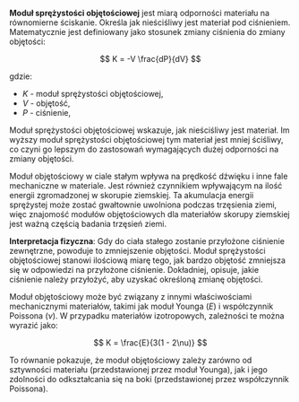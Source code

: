 **Moduł sprężystości objętościowej** jest miarą odporności materiału na równomierne ściskanie. 
Określa jak nieściśliwy jest materiał pod ciśnieniem. 
Matematycznie jest definiowany jako stosunek zmiany ciśnienia do zmiany objętości:

$$
K = -V \frac{dP}{dV}
$$

gdzie:
- $K$ - moduł sprężystości objętościowej,
- $V$ - objętość,
- $P$ - ciśnienie,

Moduł sprężystości objętościowej wskazuje, jak nieściśliwy jest materiał. Im wyższy moduł sprężystości objętościowej tym materiał jest mniej ściśliwy, co czyni go lepszym do zastosowań wymagających dużej odporności na zmiany objętości.

Moduł objętościowy w ciale stałym wpływa na prędkość dźwięku i inne fale mechaniczne w materiale. Jest również czynnikiem wpływającym na ilość energii zgromadzonej w skorupie ziemskiej. Ta akumulacja energii sprężystej może zostać gwałtownie uwolniona podczas trzęsienia ziemi, więc znajomość modułów objętościowych dla materiałów skorupy ziemskiej jest ważną częścią badania trzęsień ziemi. 

**Interpretacja fizyczna**: Gdy do ciała stałego zostanie przyłożone ciśnienie zewnętrzne, powoduje to zmniejszenie objętości. Moduł sprężystości objętościowej stanowi ilościową miarę tego, jak bardzo objętość zmniejsza się w odpowiedzi na przyłożone ciśnienie. Dokładniej, opisuje, jakie ciśnienie należy przyłożyć, aby uzyskać określoną zmianę objętości.

Moduł objętościowy może być związany z innymi właściwościami mechanicznymi materiałów, takimi jak moduł Younga ($E$) i współczynnik Poissona ($\nu$). W przypadku materiałów izotropowych, zależności te można wyrazić jako:

$$
K = \frac{E}{3(1 - 2\nu)}
$$

To równanie pokazuje, że moduł objętościowy zależy zarówno od sztywności materiału (przedstawionej przez moduł Younga), jak i jego zdolności do odkształcania się na boki (przedstawionej przez współczynnik Poissona).

